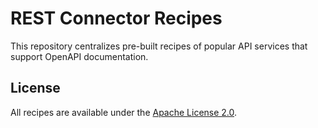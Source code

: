 # REST Connector Recipes

This repository centralizes pre-built recipes of popular API services that support OpenAPI documentation.

## License

All recipes are available under the [Apache License 2.0](./LICENSE).
